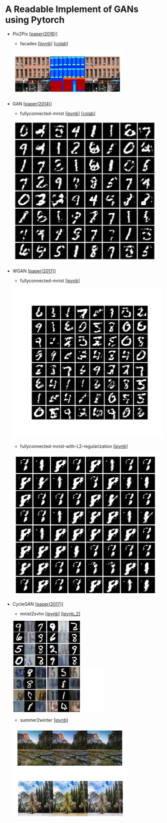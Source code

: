 # A Readable Implement of GANs using Pytorch


- Pix2Pix [[paper(2016)]](https://arxiv.org/abs/1611.07004) 
  - facades [[ipynb]](pix2pix.ipynb) [[colab]](https://drive.google.com/file/d/1UkeibuysuzYWGe8ovEJC3M5T7iCPXg-R/view?usp=sharing)
  
  ![demo-pix2pix-0199](figs/demo-pix2pix-0199.jpg)

- GAN [[paper(2014)]](https://papers.nips.cc/paper/5423-generative-adversarial-nets.pdf) 
  - fullyconnected-mnist [[ipynb]](plain_GAN.ipynb) [[colab]](https://drive.google.com/file/d/1goC0f3jWCw8oucUZ-Ys6gGOL3UNaV6AV/view?usp=sharing)
  
  ![demo-ffgan-0199](figs/demo-ffgan-0199.jpg)  

- WGAN [[paper(2017)]](https://arxiv.org/abs/1701.07875) 
  - fullyconnected-mnist [[ipynb]](WGAN.ipynb)
  
   ![demo-wgan-0199](figs/demo-wgan-0199.jpg) 
  
  - fullyconnected-mnist-with-L2-regularization [[ipynb]](WGAN_w_Reg.ipynb)
  
  ![demo-wgan-w-reg-0199](figs/demo-wgan-w-reg-0199.jpg)

- CycleGAN [[paper(2017)]](https://arxiv.org/abs/1703.10593) 
    - mnist2svhn [[ipynb]](cycleGAN_28x28.ipynb) [[ipynb_2]](cycleGAN_28x28_1.ipynb)
   
  ![demo-cyclegan-0099_mnist2svhn](figs/demo-cyclegan-0099_mnist2svhn.jpg)
  ![demo-cyclegan-0059_svhn2mnist](figs/demo-cyclegan-0059_svhn2mnist.jpg)  
  
    - summer2winter [[ipynb]](cycleGAN_256x256.ipynb)

  ![demo-cyclegan-0019_summer2winter](figs/demo-cyclegan-0019_summer2winter.jpg)
  ![demo-cyclegan-0049_winter2summer](figs/demo-cyclegan-0049_winter2summer.jpg)
